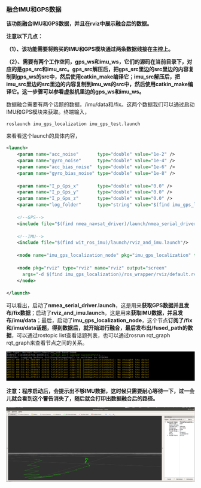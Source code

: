 ### 融合IMU和GPS数据

**该功能融合IMU和GPS数据，并且在rviz中展示融合后的数据。**

**注意以下几点：**

**（1）、该功能需要将购买的IMU和GPS模块通过两条数据线接在主控上。**

**（2）、需要有两个工作空间，gps_ws和imu_ws，它们的源码在当前目录下，对应的是gps_src和imu_src。gps_src解压后，把gps_src里边的src里边的内容复制到gps_ws的src中，然后使用catkin_make编译它；imu_src解压后，把imu_src里边的src里边的内容复制到imu_ws的src中，然后使用catkin_make编译它。这一步骤可以参看虚拟机里边的gps_ws和imu_ws。**

数据融合需要有两个话题的数据，/imu/data和/fix。这两个数据我们可以通过启动IMU和GPS模块来获取。终端输入，

```
roslaunch imu_gps_localization imu_gps_test.launch
```

来看看这个launch的具体内容，

```xml
<launch>
    <param name="acc_noise"       type="double" value="1e-2" />
    <param name="gyro_noise"      type="double" value="1e-4" />
    <param name="acc_bias_noise"  type="double" value="1e-6" />
    <param name="gyro_bias_noise" type="double" value="1e-8" />

    <param name="I_p_Gps_x"       type="double" value="0.0" />
    <param name="I_p_Gps_y"       type="double" value="0.0" />
    <param name="I_p_Gps_z"       type="double" value="0.0" />
    <param name="log_folder"      type="string" value="$(find imu_gps_localization)" />

	<!--GPS-->
    <include file="$(find nmea_navsat_driver)/launch/nmea_serial_driver.launch"/>

	<!--IMU-->
    <include file="$(find wit_ros_imu)/launch/rviz_and_imu.launch"/>

    <node name="imu_gps_localization_node" pkg="imu_gps_localization" type="imu_gps_localization_node" output="screen" />

    <node pkg="rviz" type="rviz" name="rviz" output="screen" 
      args="-d $(find imu_gps_localization)/ros_wrapper/rviz/default.rviz" required="true">
    </node>

</launch>
```

可以看出，启动了**nmea_serial_driver.launch**，这是用来**获取GPS数据并且发布/fix数据**；启动了**rviz_and_imu.launch**，这是用来**获取IMU数据，并且发布/imu/data**；最后，启动了**imu_gps_localization_node**，这个节点**订阅了/fix和/imu/data话题，得到数据后，就开始进行融合，最后发布出/fused_path的数据**，可以通过rostopic list查看话题列表，也可以通过rosrun rqt_graph rqt_graph来查看节点之间的关系。

![image-20220722093614891](image-20220722093614891.png)

**注意：程序启动后，会提示出不够IMU数据，这时候只需要耐心等待一下，过一会儿就会看到这个警告消失了，随后就会打印出数据融合后的路径。**

![image-20220722093839764](image-20220722093839764.png)
